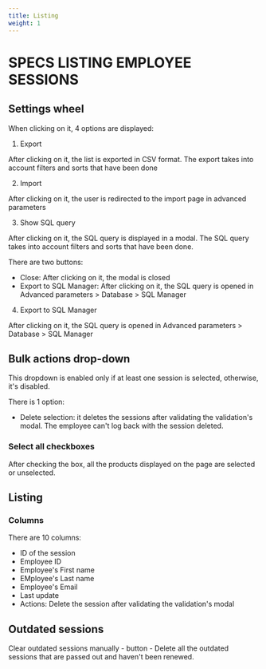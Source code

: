 ```yaml
---
title: Listing
weight: 1
---
```

# SPECS LISTING EMPLOYEE SESSIONS

## Settings wheel
When clicking on it, 4 options are displayed:
1) Export

After clicking on it, the list is exported in CSV format.
The export takes into account filters and sorts that have been done

2) Import

After clicking on it, the user is redirected to the import page in advanced parameters

3) Show SQL query

After clicking on it, the SQL query is displayed in a modal. The SQL query takes into account filters and sorts that have been done.

There are two buttons:
- Close: After clicking on it, the modal is closed
- Export to SQL Manager: After clicking on it, the SQL query is opened in Advanced parameters > Database > SQL Manager

4) Export to SQL Manager

After clicking on it, the SQL query is opened in Advanced parameters > Database > SQL Manager

## Bulk actions drop-down

This dropdown is enabled only if at least one session is selected, otherwise, it's disabled.

There is 1 option:
- Delete selection: it deletes the sessions after validating the validation's modal. The employee can't log back with the session deleted. 

### Select all checkboxes

After checking the box, all the products displayed on the page are selected or unselected.

## Listing

### Columns

There are 10 columns:

- ID of the session
- Employee ID
- Employee's First name
- EMployee's Last name
- Employee's Email
- Last update
- Actions: Delete the session after validating the validation's modal

## Outdated sessions

Clear outdated sessions manually - button - Delete all the outdated sessions that are passed out and haven't been renewed.
